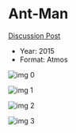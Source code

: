 # Ant-Man

[Discussion Post](https://www.avsforum.com/threads/bass-eq-for-filtered-movies.2995212/post-56759266)

* Year: 2015
* Format: Atmos

![img 0](https://i.imgur.com/ubnxegz.jpg)

![img 1](https://i.imgur.com/kJOycKB.png)

![img 2](https://i.imgur.com/ECCenQE.jpg)

![img 3](https://i.imgur.com/17Cl8lh.jpg)

